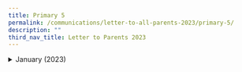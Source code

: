 ```yaml
---
title: Primary 5
permalink: /communications/letter-to-all-parents-2023/primary-5/
description: ""
third_nav_title: Letter to Parents 2023
---
```

<details> <summary>January (2023)</summary><ul><li><a href="/files/Communications/Letters%20to%20All%20Parents%202023/Primary%205/Jan/P5%20Excellence%202000.pdf">P5 Excellence 2000 (E2K) Science Programme</a> (6 January 2023)</li>
<li><a href="/files/Communications/Letters%20to%20All%20Parents%202023/Primary%205/Jan/2023%20primary%203,%204,%205%20and%206.pdf">2023 Primary 3, 4, 5 & 6 Remedial Programme</a> (20 January 2023)</li>
</ul></details>
